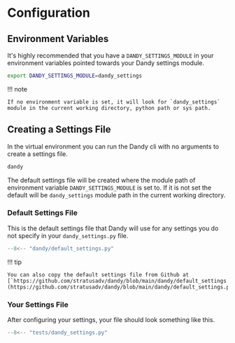 # Configuration

## Environment Variables

It's highly recommended that you have a `DANDY_SETTINGS_MODULE` in your environment variables pointed towards your Dandy settings module.

```bash
export DANDY_SETTINGS_MODULE=dandy_settings
```

!!! note

    If no environment variable is set, it will look for `dandy_settings` module in the current working directory, python path or sys path.

## Creating a Settings File

In the virtual environment you can run the Dandy cli with no arguments to create a settings file.

```bash
dandy
```

The default settings file will be created where the module path of environment variable `DANDY_SETTINGS_MODULE` is set to.
If it is not set the default will be `dandy_settings` module path in the current working directory.

### Default Settings File

This is the default settings file that Dandy will use for any settings you do not specify in your `dandy_settings.py` file.

```py title="default_settings.py"
--8<-- "dandy/default_settings.py"
```

!!! tip

    You can also copy the default settings file from Github at [`https://github.com/stratusadv/dandy/blob/main/dandy/default_settings.py`](https://github.com/stratusadv/dandy/blob/main/dandy/default_settings.py).

### Your Settings File

After configuring your settings, your file should look something like this.

```py title="dandy_settings.py"
--8<-- "tests/dandy_settings.py"
```
